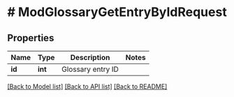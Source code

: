 # # ModGlossaryGetEntryByIdRequest

## Properties

Name | Type | Description | Notes
------------ | ------------- | ------------- | -------------
**id** | **int** | Glossary entry ID |

[[Back to Model list]](../../README.md#models) [[Back to API list]](../../README.md#endpoints) [[Back to README]](../../README.md)
